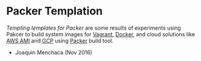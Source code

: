 # **Packer Templation**

*Tempting templates for Packer* are some results of experiments using Pakcer to build system images for [Vagrant](https://www.vagrantup.com/), [Docker](https://www.docker.com/), and cloud solutions like [AWS AMI](http://docs.aws.amazon.com/AWSEC2/latest/UserGuide/AMIs.html) and [GCP](https://cloud.google.com/) using [Packer](packer.io) build tool.

- Joaquin Menchaca (Nov 2016)
